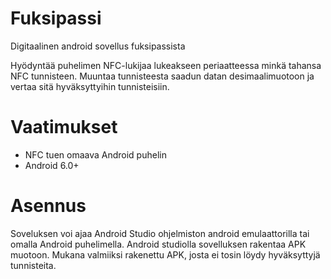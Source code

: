 # Fuksipassi
Digitaalinen android sovellus fuksipassista

Hyödyntää puhelimen NFC-lukijaa lukeakseen periaatteessa minkä tahansa NFC tunnisteen.
Muuntaa tunnisteesta saadun datan desimaalimuotoon ja vertaa sitä hyväksyttyihin tunnisteisiin.
# Vaatimukset
* NFC tuen omaava Android puhelin  
* Android 6.0+
# Asennus
Soveluksen voi ajaa Android Studio ohjelmiston android emulaattorilla tai omalla Android puhelimella. Android studiolla sovelluksen
rakentaa APK muotoon. Mukana valmiiksi rakenettu APK, josta ei tosin löydy hyväksyttyjä tunnisteita.

